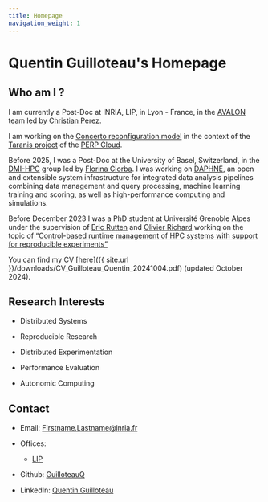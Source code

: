 ```yaml
---
title: Homepage
navigation_weight: 1
---
```


# Quentin Guilloteau's Homepage

## Who am I ?

I am currently a Post-Doc at INRIA, LIP, in Lyon - France, in the [AVALON](https://avalon.ens-lyon.fr) team led by [Christian Perez](https://graal.ens-lyon.fr/~cperez/web/doku.php/start).

I am working on the [Concerto reconfiguration model](https://gitlab.inria.fr/VeRDi-project/concerto) in the context of the [Taranis project](https://pepr-cloud.fr/fr/projet-taranis/) of the [PERP Cloud](https://pepr-cloud.fr/fr/).

Before 2025, I was a Post-Doc at the University of Basel, Switzerland, in the [DMI-HPC](https://hpc.dmi.unibas.ch/) group led by [Florina Ciorba](https://hpc.dmi.unibas.ch/people/florina-ciorba/).
I was working on [DAPHNE](https://daphne-eu.eu/), an open and extensible system infrastructure for integrated data analysis pipelines combining data management and query processing, machine learning training and scoring, as well as high-performance computing and simulations.

Before December 2023 I was a PhD student at Université Grenoble Alpes under the supervision of [Eric Rutten](https://team.inria.fr/ctrl-a/members/eric-rutten/) and [Olivier Richard](https://datamove.imag.fr/olivier.richard/) working on the topic of  [“Control-based runtime management of HPC systems with support for reproducible experiments”](https://hal.science/tel-04389290)

You can find my CV [here]({{ site.url }}/downloads/CV_Guilloteau_Quentin_20241004.pdf) (updated October 2024).

## Research Interests

- Distributed Systems

- Reproducible Research

- Distributed Experimentation

- Performance Evaluation

- Autonomic Computing


## Contact

* Email: Firstname.Lastname@inria.fr

* Offices:

    * [LIP](https://www.openstreetmap.org/#map=19/45.729718/4.826695)

* Github: [GuilloteauQ](https://github.com/GuilloteauQ)

* LinkedIn: [Quentin Guilloteau](https://www.linkedin.com/in/quentin-guilloteau-778a61151/)

